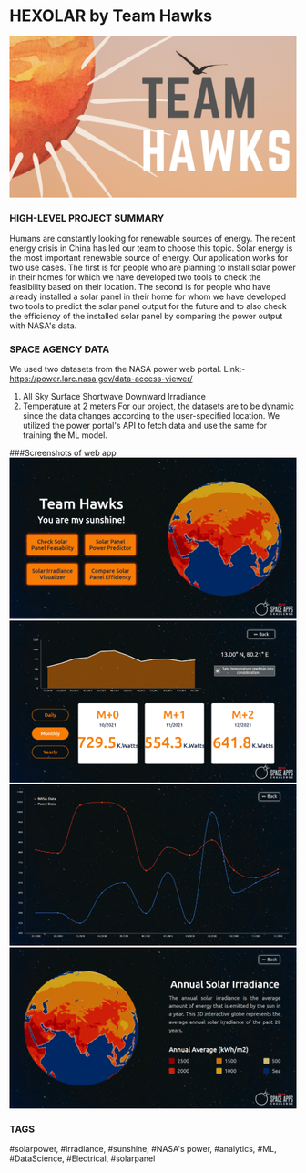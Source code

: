 # HEXOLAR by Team Hawks

<img src="Assets/team_hawks.png" alt="" />

### HIGH-LEVEL PROJECT SUMMARY
Humans are constantly looking for renewable sources of energy. The recent energy crisis in China has led our team to choose this topic. Solar energy is the most important renewable source of energy. Our application works for two use cases. The first is for people who are planning to install solar power in their homes for which we have developed two tools to check the feasibility based on their location. The second is for people who have already installed a solar panel in their home for whom we have developed two tools to predict the solar panel output for the future and to also check the efficiency of the installed solar panel by comparing the power output with NASA's data.


### SPACE AGENCY DATA
We used two datasets from the NASA power web portal.
Link:- https://power.larc.nasa.gov/data-access-viewer/
1) All Sky Surface Shortwave Downward Irradiance
2) Temperature at 2 meters
For our project, the datasets are to be dynamic since the data changes according to the user-specified location. We utilized the power portal's API to fetch data and use the same for training the ML model.

###Screenshots of web app
<img src="Assets/home.png" alt="" />
<img src="Assets/predictor.png" alt="" />
<img src="Assets/compare.png" alt="" />
<img src="Assets/visualizer.png" alt="" />

### TAGS
#solarpower, #irradiance, #sunshine, #NASA's power, #analytics, #ML, #DataScience, #Electrical, #solarpanel
